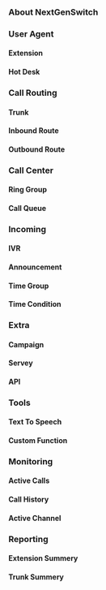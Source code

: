 ### About NextGenSwitch

### User Agent
#### Extension
#### Hot Desk

### Call Routing
#### Trunk
#### Inbound Route
#### Outbound Route

### Call Center
#### Ring Group
#### Call Queue

### Incoming
#### IVR
#### Announcement
#### Time Group
#### Time Condition

### Extra
#### Campaign
#### Servey
#### API

### Tools
#### Text To Speech
#### Custom Function

### Monitoring
#### Active Calls
#### Call History
#### Active Channel


### Reporting
#### Extension Summery
#### Trunk Summery





